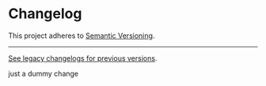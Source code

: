 # Changelog

This project adheres to [Semantic Versioning](https://semver.org/spec/v2.0.0.html).

---

[See legacy changelogs for previous versions](https://github.com/woocommerce/woocommerce/blob/<last-commit-hash-before-this-merge>/packages/js/api-core-tests/CHANGELOG.md).

just a dummy change
